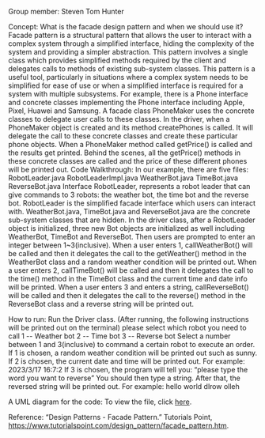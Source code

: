 Group member:
Steven
Tom
Hunter

Concept: What is the facade design pattern and when we should use it?
Facade pattern is a structural pattern that allows the user to interact with a complex system through a simplified interface, hiding the complexity of the system and providing a simpler abstraction. This pattern involves a single class which provides simplified methods required by the client and delegates calls to methods of existing sub-system classes.
This pattern is a useful tool, particularly in situations where a complex system needs to be simplified for ease of use or when a simplified interface is required for a system with multiple subsystems.
For example, there is a Phone interface and concrete classes implementing the Phone interface including Apple, Pixel, Huawei and Samsung. A facade class PhoneMaker uses the concrete classes to delegate user calls to these classes. In the driver, when a PhoneMaker object is created and its method createPhones is called. It will delegate the call to these concrete classes and create these particular phone objects. When a PhoneMaker method called getPrice() is called and  the results get printed. Behind the scenes, all the getPrice() methods in these concrete classes are called and the price of these different phones will be printed out.
Code Walkthrough:
In our example, there are five files: 
RobotLeader.java
RobotLeaderImpl.java
WeatherBot.java
TimeBot.java
ReverseBot.java
Interface RobotLeader, represents a robot leader that can give commands to 3 robots: the weather bot, the time bot and the reverse bot. RobotLeader is the simplified facade interface which users can interact with. WeatherBot.java, TimeBot.java and ReverseBot.java are the concrete sub-system classes that are hidden. 
In the driver class, after a RobotLeader object is initialized, three new Bot objects are initialized as well including WeatherBot, TimeBot and ReverseBot. Then users are prompted to enter an integer between 1~3(inclusive). 
When a user enters 1, callWeatherBot() will be called and then it delegates the call to the getWeather() method in the WeatherBot class and a random weather condition will be printed out. 
When a user enters 2, callTimeBot() will be called and then it delegates the call to the time() method in the TimeBot class and the current time and date info will be printed. When a user enters 3 and enters a string, callReverseBot() will be called and then it delegates the call to the reverse() method in the ReverseBot class and a reverse string will be printed out.

How to run:
Run the Driver class.
(After running, the following instructions will be printed out on the terminal)
please select which robot you need to call
1 -- Weather bot
2 -- Time bot
3 -- Reverse bot
Select a number between 1 and 3(inclusive) to command a certain robot to execute an order.
If 1 is chosen, a random weather condition will be printed out such as sunny.
If 2 is chosen, the current date and time will be printed out.
For example:
2023/3/17
16:7:2
If 3 is chosen, the program will tell you: “please type the word you want to reverse”
You should then type a string. After that, the reversed string will be printed out.
For example:
hello world
dlrow olleh


A UML diagram for the code:
To view the file, click [here](https://github.com/xiangyuanding/teamTomHunterSteven/blob/main/path/to/file).

Reference:
“Design Patterns - Facade Pattern.” Tutorials Point, https://www.tutorialspoint.com/design_pattern/facade_pattern.htm. 
